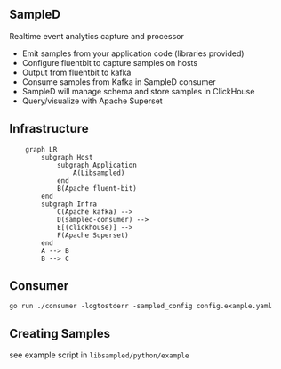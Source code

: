 SampleD
---

Realtime event analytics capture and processor

- Emit samples from your application code (libraries provided)
- Configure fluentbit to capture samples on hosts
- Output from fluentbit to kafka
- Consume samples from Kafka in SampleD consumer
- SampleD will manage schema and store samples in ClickHouse
- Query/visualize with Apache Superset

## Infrastructure
```mermaid
    graph LR
        subgraph Host
            subgraph Application
                A(Libsampled)
            end
            B(Apache fluent-bit)
        end
        subgraph Infra
            C(Apache kafka) -->
            D(sampled-consumer) -->
            E[(clickhouse)] -->
            F(Apache Superset)
        end
        A --> B
        B --> C
```

## Consumer
```
go run ./consumer -logtostderr -sampled_config config.example.yaml
```

## Creating Samples
see example script in `libsampled/python/example`
